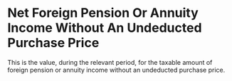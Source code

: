 # Net Foreign Pension Or Annuity Income Without An Undeducted Purchase Price
This is the value, during the relevant period, for the taxable amount of foreign pension or annuity income without an undeducted purchase price.